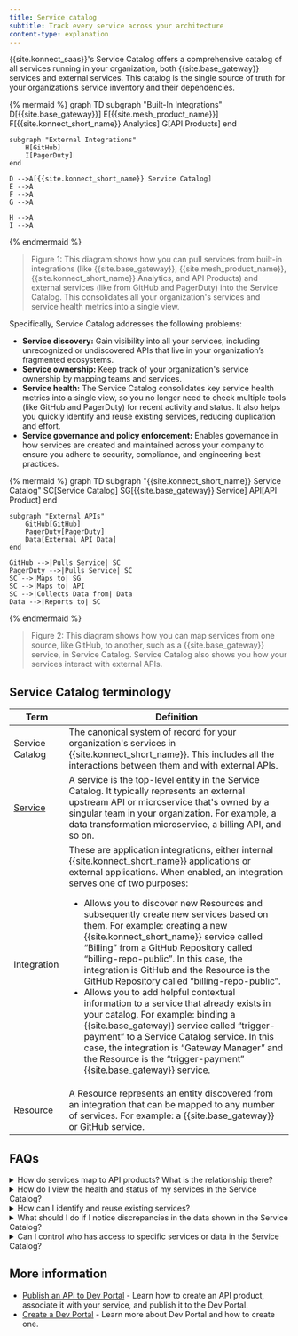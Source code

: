 ```yaml
---
title: Service catalog
subtitle: Track every service across your architecture
content-type: explanation
---
```


{{site.konnect_saas}}'s Service Catalog offers a comprehensive catalog of all services running in your organization, both {{site.base_gateway}} services and external services. This catalog is the single source of truth for your organization’s service inventory and their dependencies.

{% mermaid %}
graph TD
    subgraph "Built-In Integrations"
        D[{{site.base_gateway}}]
        E[{{site.mesh_product_name}}]
        F[{{site.konnect_short_name}} Analytics]
        G[API Products]
    end

    subgraph "External Integrations"
        H[GitHub]
        I[PagerDuty]
    end

    D -->A[{{site.konnect_short_name}} Service Catalog]
    E -->A
    F -->A
    G -->A

    H -->A
    I -->A
{% endmermaid %}

> Figure 1: This diagram shows how you can pull services from built-in integrations (like {{site.base_gateway}}, {{site.mesh_product_name}}, {{site.konnect_short_name}} Analytics, and API Products) and external services (like from GitHub and PagerDuty) into the Service Catalog. This consolidates all your organization's services and service health metrics into a single view.

Specifically, Service Catalog addresses the following problems:

* **Service discovery:** Gain visibility into all your services, including unrecognized or undiscovered APIs that live in your organization’s fragmented ecosystems. 
* **Service ownership:** Keep track of your organization's service ownership by mapping teams and services. 
* **Service health:** The Service Catalog consolidates key service health metrics into a single view, so you no longer need to check multiple tools (like GitHub and PagerDuty) for recent activity and status. It also helps you quickly identify and reuse existing services, reducing duplication and effort.
* **Service governance and policy enforcement:** Enables governance in how services are created and maintained across your company to ensure you adhere to security, compliance, and engineering best practices.

{% mermaid %}
graph TD
    subgraph "{{site.konnect_short_name}} Service Catalog"
        SC[Service Catalog]
        SG[{{site.base_gateway}} Service]
        API[API Product]
    end

    subgraph "External APIs"
        GitHub[GitHub]
        PagerDuty[PagerDuty]
        Data[External API Data]
    end

    GitHub -->|Pulls Service| SC
    PagerDuty -->|Pulls Service| SC
    SC -->|Maps to| SG
    SC -->|Maps to| API
    SC -->|Collects Data from| Data
    Data -->|Reports to| SC
{% endmermaid %}

> Figure 2: This diagram shows how you can map services from one source, like GitHub, to another, such as a {{site.base_gateway}} service, in Service Catalog. Service Catalog also shows you how your services interact with external APIs.

## Service Catalog terminology

| Term | Definition |
| ---- | ---------- |
| Service Catalog | The canonical system of record for your organization's services in {{site.konnect_short_name}}. This includes all the interactions between them and with external APIs. |
| [Service](/gateway/latest/key-concepts/services/) | A service is the top-level entity in the Service Catalog. It typically represents an external upstream API or microservice that's owned by a singular team in your organization. For example, a data transformation microservice, a billing API, and so on. |
| Integration | These are application integrations, either internal {{site.konnect_short_name}} applications or external applications. When enabled, an integration serves one of two purposes:<ul><li>Allows you to discover new Resources and subsequently create new services based on them. For example: creating a new {{site.konnect_short_name}} service called “Billing” from a GitHub Repository called “billing-repo-public”. In this case, the integration is GitHub and the Resource is the GitHub Repository called “billing-repo-public”.</li><li>Allows you to add helpful contextual information to a service that already exists in your catalog. For example: binding a {{site.base_gateway}} service called “trigger-payment” to a Service Catalog service. In this case, the integration is “Gateway Manager” and the Resource is the “trigger-payment” {{site.base_gateway}} service.</li> |
| Resource | A Resource represents an entity discovered from an integration that can be mapped to any number of services. For example: a {{site.base_gateway}} or GitHub service. |

## FAQs

<details><summary>How do services map to API products? What is the relationship there?</summary>
{% capture service_mapping %}
info here 
{% endcapture %}

{{ konnect_concepts | markdownify }}

</details>

<details><summary>How do I view the health and status of my services in the Service Catalog?</summary>
{% capture service_mapping %}
Navigate to **Resources** in the Service Catalog and click on the service you want to view the health and status of.
{% endcapture %}

{{ konnect_concepts | markdownify }}

</details>

<details><summary>How can I identify and reuse existing services?</summary>
{% capture service_mapping %}
Service Catalog will pull in any services that match your specified criteria when you enable integrations. 
{% endcapture %}

{{ konnect_concepts | markdownify }}

</details>

<details><summary>What should I do if I notice discrepancies in the data shown in the Service Catalog?</summary>
{% capture service_mapping %}
Check the Service Catalog integration settings and data sources for any issues. Ensure that all connected tools are properly configured and that data synchronization is functioning correctly.
{% endcapture %}

{{ konnect_concepts | markdownify }}

</details>

<details><summary>Can I control who has access to specific services or data in the Service Catalog?</summary>
{% capture service_mapping %}
Yes, you can configure access controls and manage permissions to Service Catalog by configuring [teams](/konnect/org-management/teams-and-roles/manage/) and [roles](/konnect/org-management/teams-and-roles/roles-reference/).
{% endcapture %}

{{ konnect_concepts | markdownify }}

</details>

## More information
* [Publish an API to Dev Portal](/konnect/api-products/productize-service/) - Learn how to create an API product, associate it with your service, and publish it to the Dev Portal.
* [Create a Dev Portal](/konnect/dev-portal/create-dev-portal/) - Learn more about Dev Portal and how to create one.